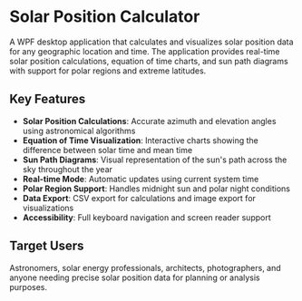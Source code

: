 # Solar Position Calculator

A WPF desktop application that calculates and visualizes solar position data for any geographic location and time. The application provides real-time solar position calculations, equation of time charts, and sun path diagrams with support for polar regions and extreme latitudes.

## Key Features

- **Solar Position Calculations**: Accurate azimuth and elevation angles using astronomical algorithms
- **Equation of Time Visualization**: Interactive charts showing the difference between solar time and mean time
- **Sun Path Diagrams**: Visual representation of the sun's path across the sky throughout the year
- **Real-time Mode**: Automatic updates using current system time
- **Polar Region Support**: Handles midnight sun and polar night conditions
- **Data Export**: CSV export for calculations and image export for visualizations
- **Accessibility**: Full keyboard navigation and screen reader support

## Target Users

Astronomers, solar energy professionals, architects, photographers, and anyone needing precise solar position data for planning or analysis purposes.